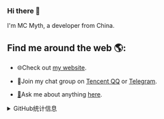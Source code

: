 ### Hi there 👋

I'm MC Myth, a developer from China.

## Find me around the web 🌎:

* 🌐Check out [my website](https://mc-myth.cn).

* 💬Join my chat group on [Tencent QQ](https://jq.qq.com/?_wv=1027&k=ZjCvIlya) or [Telegram](https://t.me/joinchat/TA_WvJgZUMR2xBPj).
* [🤔](https://emojipedia.org/thinking-face/)Ask me about anything [here](https://github.com/mcmyth/mcmyth/issues).


<p>
<details>
<summary>GitHub统计信息</summary>

<br/>

> The following GitHub statistics are from[github-readme-stats](https://github.com/anuraghazra/github-readme-stats) project.
> 
> NOTE: Top languages does not indicate my skill level or something like that, it's a github metric of which languages i have the most code on github, it's a new feature of github-readme-stats.

<a href="https://github.com/mcmyth/mcmyth">
  <img align="center" src="https://github-readme-stats.anuraghazra1.vercel.app/api?username=mcmyth&show_icons=true" />
</a>
<a href="https://github.com/mcmyth/mcmyth">
  <img align="center" src="https://github-readme-stats.vercel.app/api/top-langs/?username=mcmyth&layout=compact" />
</a>
<br/>

[![mcmyth's contribution graph as a Game of Life](https://github4life.herokuapp.com/mcmyth.gif)](https://github4life.herokuapp.com/mcmyth)

</details>
</p>
